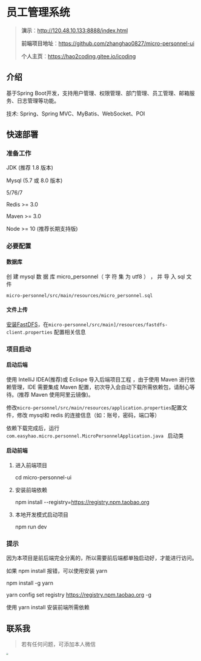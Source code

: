 # 员工管理系统

>**演示**：http://120.48.10.133:8888/index.html
>
>**前端项目地址**：https://github.com/zhanghao0827/micro-personnel-ui
>
>**个人主页**：https://hao2coding.gitee.io/icoding

## 介绍

基于Spring Boot开发，支持用户管理、权限管理、部门管理、员工管理、邮箱服务、日志管理等功能。

技术: Spring、Spring MVC、MyBatis、WebSocket、POI



## 快速部署

### 准备工作 

JDK (推荐 1.8 版本) 

Mysql (5.7 或 8.0 版本) 

5/76/7 

Redis >= 3.0 

Maven >= 3.0 

Node >= 10 (推荐长期支持版) 

### 必要配置 

#### 数据库

创 建 mysql 数 据 库 micro_personnel（ 字 符 集 为 utf8 ） ， 并 导 入 sql 文 件 

`micro-personnel/src/main/resources/micro_personnel.sql`

#### 文件上传

[安装FastDFS](https://hao2coding.gitee.io/icoding/#/middleware/fastdfs/)，在`micro-personnel/src/main]/resources/fastdfs-client.properties` 配置相关信息



### 项目启动 

#### 启动后端 

使用 IntelliJ IDEA(推荐)或 Eclispe 导入后端项目工程 ，由于使用 Maven 进行依赖管理，IDE 需要集成 Maven 配置，初次导入会自动下载所需依赖包，请耐心等待。(推荐 Maven 使用阿里云镜像)。 

修改`micro-personnel/src/main/resources/application.properties`配置文件，修改 mysql和 redis 的连接信息（如：账号，密码，端口等） 

依赖下载完成后，运行 `com.easyhao.micro.personnel.MicroPersonnelApplication.java ` 启动类 



#### 启动前端 

1. 进入前端项目 

   cd micro-personnel-ui

2. 安装前端依赖 

   npm install --registry=https://registry.npm.taobao.org 

3. 本地开发模式启动项目 

   npm run dev 



### 提示

因为本项目是前后端完全分离的，所以需要前后端都单独启动好，才能进行访问。 

如果 npm install 报错，可以使用安装 yarn 

npm install -g yarn 

yarn config set registry https://registry.npm.taobao.org -g 

使用 yarn install 安装前端所需依赖



## 联系我

>若有任何问题，可添加本人微信

<img src="https://zhang-hao.oss-cn-beijing.aliyuncs.com/wechat.JPG" style="zoom: 33%;" />